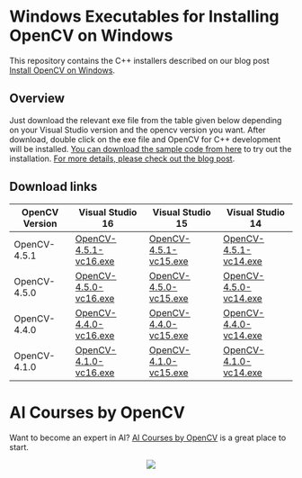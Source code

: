 # Windows Executables for Installing OpenCV on Windows

This repository contains the C++ installers described on our blog post [Install OpenCV on Windows](https://learnopencv.com/install-opencv-on-windows/).

## Overview
Just download the relevant exe file from the table given below depending on your Visual Studio version and the opencv version you want. After download, double click on the exe file and OpenCV for C++ development will be installed. [You can download the sample code from here](https://www.dropbox.com/s/fhef2wchmrhmbz7/sampleCode.zip?dl=1) to try out the installation. [For more details, please check out the blog post](https://learnopencv.com/install-opencv-on-windows/).

## Download links
| OpenCV Version | Visual Studio 16 | Visual Studio 15 | Visual Studio 14 |
|-|-|-|-|
| OpenCV-4.5.1 | [OpenCV-4.5.1-vc16.exe](https://www.dropbox.com/s/4qc90n6u2nsdv88/OpenCV-4.5.1-vc16.exe?dl=1) | [OpenCV-4.5.1-vc15.exe](https://www.dropbox.com/s/etmoea258dzjs4k/OpenCV-4.5.1-vc15.exe?dl=1) | [OpenCV-4.5.1-vc14.exe](https://www.dropbox.com/s/342430jrw25gaq2/OpenCV-4.5.1-vc14.exe?dl=1) |
| OpenCV-4.5.0 | [OpenCV-4.5.0-vc16.exe](https://www.dropbox.com/s/vm5r6y74eee0vvb/OpenCV-4.5.0-vc16.exe?dl=1) | [OpenCV-4.5.0-vc15.exe](https://www.dropbox.com/s/wzdzq3fc4zkc1y4/OpenCV-4.5.0-vc15.exe?dl=1) | [OpenCV-4.5.0-vc14.exe](https://www.dropbox.com/s/2k60nvg0q07z035/OpenCV-4.5.0-vc14.exe?dl=1) |
| OpenCV-4.4.0 | [OpenCV-4.4.0-vc16.exe](https://www.dropbox.com/s/z4hgj7mnx6f2rjt/OpenCV-4.4.0-vc16.exe?dl=1) | [OpenCV-4.4.0-vc15.exe](https://www.dropbox.com/s/y3fhk44s0rrpm8v/OpenCV-4.4.0-vc15.exe?dl=1) | [OpenCV-4.4.0-vc14.exe](https://www.dropbox.com/s/85esvu0pe3jcc81/OpenCV-4.4.0-vc14.exe?dl=1) |
| OpenCV-4.1.0 | [OpenCV-4.1.0-vc16.exe](https://www.dropbox.com/s/fexjsdr1ly72r71/OpenCV-4.1.0-vc16.exe?dl=1) | [OpenCV-4.1.0-vc15.exe](https://www.dropbox.com/s/cqidx60q9e76qqf/OpenCV-4.1.0-vc15.exe?dl=1) | [OpenCV-4.1.0-vc14.exe](https://www.dropbox.com/s/9zu6u6mu31bea9h/OpenCV-4.1.0-vc14.exe?dl=1) |

# AI Courses by OpenCV

Want to become an expert in AI? [AI Courses by OpenCV](https://opencv.org/courses/) is a great place to start. 

<a href="https://opencv.org/courses/">
<p align="center"> 
<img src="https://www.learnopencv.com/wp-content/uploads/2020/04/AI-Courses-By-OpenCV-Github.png">
</p>
</a>
